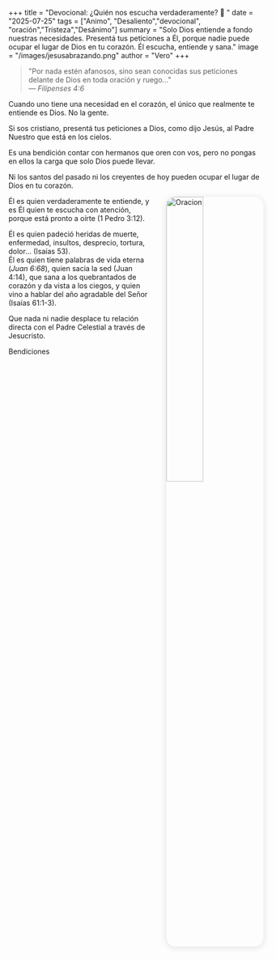 +++
title = "Devocional: ¿Quién nos escucha verdaderamente? 🙏 "
date = "2025-07-25"
tags = ["Animo", "Desaliento","devocional", "oración","Tristeza","Desánimo"]
summary = "Solo Dios entiende a fondo nuestras necesidades. Presentá tus peticiones a Él, porque nadie puede ocupar el lugar de Dios en tu corazón. Él escucha, entiende y sana."
image = "/images/jesusabrazando.png"
author = "Vero"
+++

> "Por nada estén afanosos, sino sean conocidas sus peticiones delante de Dios en toda oración y ruego…"  
> — *Filipenses 4:6*

Cuando uno tiene una necesidad en el corazón, el único que realmente te entiende es Dios. No la gente.

Si sos cristiano, presentá tus peticiones a Dios, como dijo Jesús, al Padre Nuestro que está en los cielos.

Es una bendición contar con hermanos que oren con vos, pero no pongas en ellos la carga que solo Dios puede llevar.

Ni los santos del pasado ni los creyentes de hoy pueden ocupar el lugar de Dios en tu corazón.

<img src="/images/jesusabrazando.png" 
     alt="Oracion"
     style="float: right; 
            margin-left: 2em; 
            margin-bottom: 1em; 
            max-width: 320px; 
            width: 38%; 
            height: auto; 
            border-radius: 18px; 
            box-shadow: 0 2px 14px rgba(0,0,0,0.12);" />

Él es quien verdaderamente te entiende, y es Él quien te escucha con atención, porque está pronto a oírte (1 Pedro 3:12).

Él es quien padeció heridas de muerte, enfermedad, insultos, desprecio, tortura, dolor... (Isaías 53).  
Él es quien tiene palabras de vida eterna (*Juan 6:68*), quien sacia la sed (Juan 4:14), que sana a los quebrantados de corazón y da vista a los ciegos, y quien vino a hablar del año agradable del Señor (Isaías 61:1-3).

Que nada ni nadie desplace tu relación directa con el Padre Celestial a través de Jesucristo.

Bendiciones
